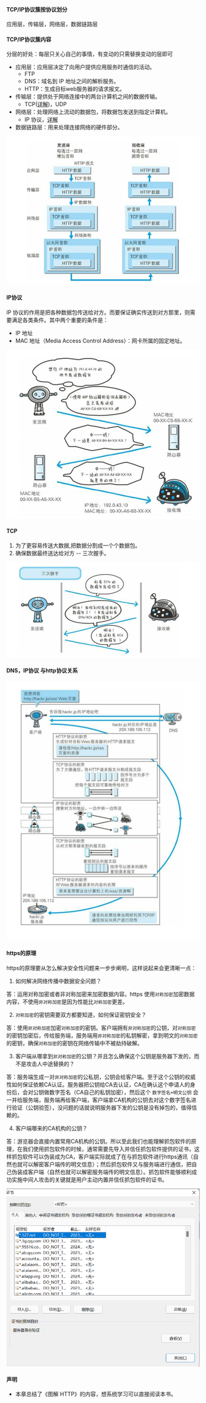 #### TCP/IP协议簇按协议划分

应用层，传输层，网络层，数据链路层

#### TCP/IP协议簇内容

分层的好处：每层只关心自己的事情，有变动的只需替换变动的层即可

- 应用层：应用层决定了向用户提供应用服务时通信的活动。
  - FTP
  - DNS：域名到 IP 地址之间的解析服务。
  - HTTP：生成目标web服务器的请求报文。
- 传输层：提供处于网络连接中的两台计算机之间的数据传输。
  - TCP([详解](#tcp))，UDP
- 网络层：处理网络上流动的数据包，将数据包发送到指定计算机。
  - IP 协议，[详解](#ip)
- 数据链路层：用来处理连接网络的硬件部分。

![各层次在数据交互中各司其职](img/img.png "各层次在数据交互中各司其职")

<h4 id="ip">IP协议</h2>

IP 协议的作用是把各种数据包传送给对方。而要保证确实传送到对方那里，则需要满足各类条件。其中两个重要的条件是：

- IP 地址
- MAC 地址（Media Access Control Address）：网卡所属的固定地址。

![IP 协议如何传递数据](img/img_1.png)

<h4 id="tcp">TCP</h4>

1. 为了更容易传送大数据,把数据分割成一个个数据包。
2. 确保数据最终送达给对方 -- 三次握手。

![img.png](img/img_2.png)

#### DNS，IP协议 与http协议关系

![img_3.png](img/img_3.png)

#### https的原理

https的原理要从怎么解决安全性问题来一步步阐明，这样说起来会更清晰一点：

1. 如何解决网络传播中数据安全问题？

答：运用对称加密或者非对称加密来加密数据内容。https 使用`对称加密`加密数据内容，不使用`非对称加密`是因为性能比`对称加密`更差。

2. `对称加密`的密钥需要双方都要知道，如何保证密钥安全？

答：使用`非对称加密`加密`对称加密`的密钥。客户端拥有`非对称加密`的公钥，对`对称加密`的密钥加密后，传给服务端，服务端用`非对称加密`的私钥解密，拿到明文的`对称加密`的密钥，确保`对称加密`的密钥在网络传输中不被劫持破解。

3. 客户端从哪拿到`非对称加密`的公钥？并且怎么确保这个公钥是服务器下发的，而不是攻击人中途替换的？

答：服务端生成一对`非对称加密`的公私钥，公钥会给客户端。至于这个公钥的权威性如何保证依赖CA认证。服务器把公钥给CA去认证，CA在确认这个申请人的身份后，会对公钥做数字签名（CA自己的私钥加密），然后这个 `数字签名+明文公钥`
会一并给服务端，服务端再给客户端，客户端拿CA机构的公钥去对这个数字签名进行验证（公钥验签），没问题的话就说明服务器下发的公钥是没有掉包的，值得信赖的。

4. 客户端哪来的CA机构的公钥？

答：游览器会直接内置常用CA机构的公钥。所以至此我们也能理解抓包软件的原理，在我们使用抓包软件的时候，通常需要先导入并信任抓包软件提供的证书，这样抓包软件可以伪装成为CA，客户端实际就成了在与抓包软件进行https通讯（自然也就可以解密客户端传的明文信息）；然后抓包软件又与服务端进行通信，把自己伪装成客户端（自然也就可以解密服务端传的明文信息）。抓包软件能够顺利成功实施中间人攻击的关键就是用户主动内置并信任抓包软件的证书。

![img.png](img/img_4.png)

#### 声明

- 本章总结了《图解 HTTP》的内容，想系统学习可以直接阅读本书。







